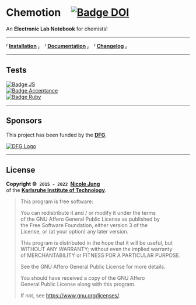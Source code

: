 # Chemotion [![Badge DOI]][DOI]

An **Electronic Lab Notebook** for chemists!

---

**⸢ [Installation] ⸥ ⸢ [Documentation] ⸥ ⸢ [Changelog] ⸥**

---

## Tests

[![Badge JS]][JS Tests] <br>
[![Badge Acceptance]][Acceptance Tests]  <br>
[![Badge Ruby]][Ruby Tests]

---

## Sponsors

This project has been funded by the **[DFG]**.

[![DFG Logo]][DFG]

---

## License

**Copyright © `2015` - `2022` [Nicole Jung]** <br>
of the **[Karlsruhe Institute of Technology]**.

> This program is free software:
>
> You can redistribute it and / or  modify it under the terms <br>
> of the GNU Affero General Public License as published by <br>
> the Free Software Foundation, either version 3 of the <br>
> License, or (at your option) any later version.
>
> This program is distributed in the hope that it will be useful, but <br>
> WITHOUT ANY WARRANTY; without even the implied warranty <br>
> of MERCHANTABILITY or FITNESS FOR A PARTICULAR PURPOSE.
>
> See the GNU Affero General Public License for more details.
>
> You should have received a copy of the GNU Affero<br>
> General Public License along with this program.
>
> If not, see <https://www.gnu.org/licenses/>.



<!----------------------------------------------------------------------------->

[Installation]: https://www.chemotion.net/chemotionsaurus/docs/category/installation
[Documentation]: https://www.chemotion.net/chemotionsaurus/docs/eln/about
[Changelog]: CHANGELOG.md

[DFG]: https://www.dfg.de/en/
[DFG Logo]: https://www.dfg.de/zentralablage/bilder/service/logos_corporate_design/logo_negativ_267.png

[Nicole Jung]: mailto:nicole.jung@kit.edu
[Karlsruhe Institute of Technology]: https://www.kit.edu/english/

[JS Tests]: https://github.com/ComPlat/chemotion_ELN/actions/workflows/testjs.yml/badge.svg?branch=development-5
[Ruby Tests]: https://github.com/ComPlat/chemotion_ELN/actions/workflows/testrb.yml/badge.svg?branch=development-5
[Acceptance Tests]: https://github.com/ComPlat/chemotion_ELN/actions/workflows/testacceptance.yml/badge.svg?branch=development-5
[DOI]: https://doi.org/10.5281/zenodo.1054134

[Badge JS]: https://github.com/ComPlat/chemotion_ELN/actions/workflows/testjs.yml/badge.svg?branch=development-5
[Badge Ruby]: https://github.com/ComPlat/chemotion_ELN/actions/workflows/testrb.yml/badge.svg?branch=development-5
[Badge Acceptance]: https://github.com/ComPlat/chemotion_ELN/actions/workflows/testacceptance.yml/badge.svg?branch=development-5
[Badge DOI]: https://zenodo.org/badge/DOI/10.5281/zenodo.1054134.svg
